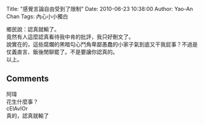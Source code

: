 Title: "感覺言論自由受到了限制"
Date: 2010-06-23 10:38:00
Author: Yao-An Chan
Tags: 內心小小獨白


<div class='post'>
鄉民說：認真就輸了。<br />竟然有人這麼認真看待我中肯的批評，我只好刪文了。<br />說實在的，這些腐爛的黑暗勾心鬥角卑鄙愚蠢的小家子氣到底又干我屁事？不過是仗義直言、飯後閒聊罷了。不是要讓你認真的。<br />以上。</div>
<h2>Comments</h2>
<div class='comments'>
<div class='comment'>
<div class='author'>阿瑋</div>
<div class='content'>
花生什麼事？</div>
</div>
<div class='comment'>
<div class='author'>cElAvIOr</div>
<div class='content'>
真的，認真就輸了</div>
</div>
</div>
